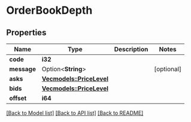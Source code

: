 # OrderBookDepth

## Properties

Name | Type | Description | Notes
------------ | ------------- | ------------- | -------------
**code** | **i32** |  | 
**message** | Option<**String**> |  | [optional]
**asks** | [**Vec<models::PriceLevel>**](PriceLevel.md) |  | 
**bids** | [**Vec<models::PriceLevel>**](PriceLevel.md) |  | 
**offset** | **i64** |  | 

[[Back to Model list]](../README.md#documentation-for-models) [[Back to API list]](../README.md#documentation-for-api-endpoints) [[Back to README]](../README.md)


